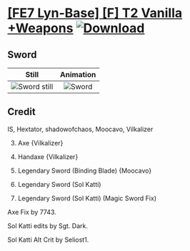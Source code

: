 # [\[FE7 Lyn-Base\] \[F\] T2 Vanilla +Weapons](./) [![Download](https://img.shields.io/badge/Download--red?style=social&logo=github)](https://minhaskamal.github.io/DownGit/#/home?url=https://github.com/Klokinator/FE-Repo/tree/main/Battle%20Animations%2FLords%20-%20Vanilla%20and%20Custom%2F%5BFE7%20Lyn-Base%5D%20%5BF%5D%20T2%20Vanilla%20%2BWeapons%2F1.%20Sword%20(Sol%20Katti))

## Sword

| Still | Animation |
| :---: | :-------: |
| ![Sword still](./Sword_000.png) | ![Sword](./Sword.gif) |

## Credit

IS, Hextator, shadowofchaos, Moocavo, Vilkalizer

3. Axe {Vilkalizer}

4. Handaxe {Vilkalizer}

8. Legendary Sword (Binding Blade) {Moocavo}

8. Legendary Sword (Sol Katti)

8. Legendary Sword (Sol Katti) (Magic Sword Fix)

Axe Fix by 7743.

Sol Katti edits by Sgt. Dark.

Sol Katti Alt Crit by Seliost1.
